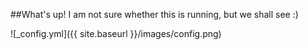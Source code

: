 ##What's up!
I am not sure whether this is running, but we shall see :)

![_config.yml]({{ site.baseurl }}/images/config.png)

